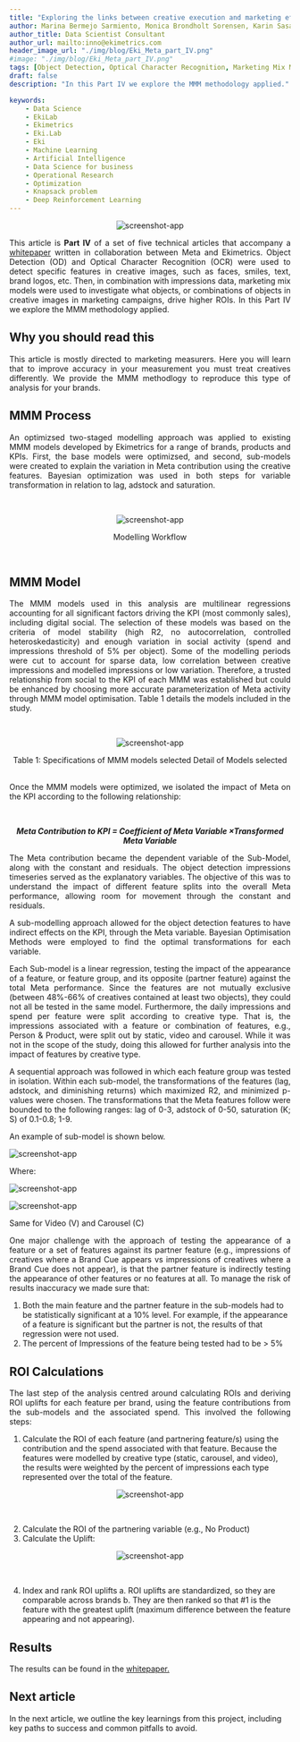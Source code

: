 ```yaml
---
title: "Exploring the links between creative execution and marketing effectiveness - Part IV: MMM for Creative Marketing Effectiveness"
author: Marina Bermejo Sarmiento, Monica Brondholt Sorensen, Karin Sasaki
author_title: Data Scientist Consultant
author_url: mailto:inno@ekimetrics.com
header_image_url: "./img/blog/Eki_Meta_part_IV.png"
#image: "./img/blog/Eki_Meta_part_IV.png"
tags: [Object Detection, Optical Character Recognition, Marketing Mix Modelling, Deep Learning, Tesseract]
draft: false
description: "In this Part IV we explore the MMM methodology applied."

keywords:
    - Data Science
    - EkiLab
    - Ekimetrics
    - Eki.Lab
    - Eki
    - Machine Learning
    - Artificial Intelligence
    - Data Science for business
    - Operational Research
    - Optimization
    - Knapsack problem
    - Deep Reinforcement Learning
---
```


<!-- import useBaseUrl from "@docusaurus/useBaseUrl";

<link rel="stylesheet" href="{useBaseUrl('katex/katex.min.css')}" />
 -->
<!--truncate-->

<div align = "center">

  ![screenshot-app ](img/Eki_Meta/Eki_Meta_part_IV.png)
</div>




<div align="justify"> 

This article is **Part IV** of a set of five technical articles that accompany a [whitepaper](https://ekimetrics.com/news-and-events/exploring-the-links-between-creative-execution-and-marketing-effectiveness-exclusivepreview) written in collaboration between Meta and Ekimetrics. Object Detection (OD) and Optical Character Recognition (OCR) were used to detect specific features in creative images, such as faces, smiles, text, brand logos, etc. Then, in combination with impressions data, marketing mix models were used to investigate what objects, or combinations of objects in creative images in marketing campaigns, drive higher ROIs.
In this Part IV we explore the MMM methodology applied.
 </div>


## Why you should read this
<div align="justify"> 
This article is mostly directed to marketing measurers. Here you will learn that to improve accuracy in your measurement you must treat creatives differently. We provide the MMM methodlogy to reproduce this type of analysis for your brands.
 
 </div>



## MMM Process
<div align="justify"> 
An optimizsed two-staged modelling approach was applied to existing MMM models developed by Ekimetrics for a range of brands, products and KPIs. First, the base models were optimizsed, and second, sub-models were created to explain the variation in Meta contribution using the creative features. Bayesian optimization was used in both steps for variable transformation in relation to lag, adstock and saturation.
 </div>

 <p>&nbsp;</p>



<div align="center"> 

 ![screenshot-app](img/Eki_Meta/Part4/1.png)

Modelling Workflow
 </div>
<br/>

## MMM Model
<div align="justify"> 
The MMM models used in this analysis are multilinear regressions accounting for all significant factors driving the KPI (most commonly sales), including digital social. The selection of these models was based on the criteria of model stability (high R2, no autocorrelation, controlled heteroskedasticity) and enough variation in social activity (spend and impressions threshold of 5% per object). Some of the modelling periods were cut to account for sparse data, low correlation between creative impressions and modelled impressions or low variation. Therefore, a trusted relationship from social to the KPI of each MMM was established but could be enhanced by choosing more accurate parameterization of Meta activity through MMM model optimisation. Table 1 details the models included in the study. 
 </div>

 <p>&nbsp;</p>

<div align="center"> 

 ![screenshot-app](img/Eki_Meta/Part4/2.png)

Table 1: Specifications of MMM models selected Detail of Models selected
 </div>
<br/>


<div align="justify"> 
Once the MMM models were optimized, we isolated the impact of Meta on the KPI according to the following relationship:
 <p>&nbsp;</p>

<div align="center"> 

***Meta Contribution to KPI = Coefficient of Meta Variable ×Transformed Meta Variable***

</div>


The Meta contribution became the dependent variable of the Sub-Model, along with the constant and residuals. The object detection impressions timeseries served as the explanatory variables. The objective of this was to understand the impact of different feature splits into the overall Meta performance, allowing room for movement through the constant and residuals. 

A sub-modelling approach allowed for the object detection features to have indirect effects on the KPI, through the Meta variable. Bayesian Optimisation Methods were employed to find the optimal transformations for each variable. 

Each Sub-model is a linear regression, testing the impact of the appearance of a feature, or feature group, and its opposite (partner feature) against the total Meta performance. Since the features are not mutually exclusive (between 48%-66% of creatives contained at least two objects), they could not all be tested in the same model. Furthermore, the daily impressions and spend per feature were split according to creative type. That is, the impressions associated with a feature or combination of features, e.g., Person & Product, were split out by static, video and carousel. While it was not in the scope of the study, doing this allowed for further analysis into the impact of features by creative type. 

A sequential approach was followed in which each feature group was tested in isolation. Within each sub-model, the transformations of the features (lag, adstock, and diminishing returns) which maximized R2, and minimized p-values were chosen. The transformations that the Meta features follow were bounded to the following ranges: lag of 0-3, adstock of 0-50, saturation (K; S) of 0.1-0.8; 1-9. 

An example of sub-model is shown below.


 ![screenshot-app](img/Eki_Meta/Part4/9.png)

Where:

<div align="left">

![screenshot-app](img/Eki_Meta/Part4/10.png)
</div>

  ![screenshot-app](img/Eki_Meta/Part4/11.png)


Same for Video (V) and Carousel (C)

One major challenge with the approach of testing the appearance of a feature or a set of features against its partner feature (e.g., impressions of creatives where a Brand Cue appears vs impressions of creatives where a Brand Cue does not appear), is that the partner feature is indirectly testing the appearance of other features or no features at all.
To manage the risk of results inaccuracy we made sure that:

</div>

1. Both the main feature and the partner feature in the sub-models had to be statistically significant at a 10% level. For example, if the appearance of a feature is significant but the partner is not, the results of that regression were not used.
2. The percent of Impressions of the feature being tested had to be > 5%


## ROI Calculations
<div align="justify"> 
The last step of the analysis centred around calculating ROIs and deriving ROI uplifts for each feature per brand, using the feature contributions from the sub-models and the associated spend. This involved the following steps:

 </div>

1.	Calculate the ROI of each feature (and partnering feature/s) using the contribution and the spend associated with that feature. Because the features were modelled by creative type (static, carousel, and video), the results were weighted by the percent of impressions each type represented over the total of the feature.
 
<div align="center"> 

![screenshot-app](img/Eki_Meta/Part4/3.png)

</div>

<p>&nbsp;</p>

2.	Calculate the ROI of the partnering variable (e.g., No Product) 
3.	Calculate the Uplift:




<div align="center"> 

![screenshot-app](img/Eki_Meta/Part4/4.png)


</div>

<p>&nbsp;</p>

4.	Index and rank ROI uplifts
    a.	ROI uplifts are standardized, so they are comparable across brands
    b.	They are then ranked so that #1 is the feature with the greatest uplift (maximum difference between the feature appearing and not appearing).

## Results
<div align="justify"> 

The results can be found in the   [whitepaper.](https://ekimetrics.com/news-and-events/exploring-the-links-between-creative-execution-and-marketing-effectiveness-exclusivepreview)

</div>

## Next article
 In the next article, we outline the key learnings from this project, including key paths to success and common pitfalls to avoid.
 